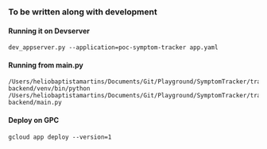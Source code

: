 ### To be written along with development


#### Running it on Devserver
```
dev_appserver.py --application=poc-symptom-tracker app.yaml
```

#### Running from main.py
```
/Users/heliobaptistamartins/Documents/Git/Playground/SymptomTracker/tracker-backend/venv/bin/python /Users/heliobaptistamartins/Documents/Git/Playground/SymptomTracker/tracker-backend/main.py
```

#### Deploy on GPC

```
gcloud app deploy --version=1
```